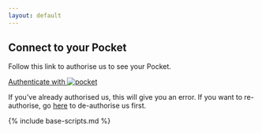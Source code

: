 ```yaml
---
layout: default
---
```


## Connect to your Pocket

Follow this link to authorise us to see your Pocket.

<div class="auth-with-pocket">
  <a href="" class="button disabled" id="pocket-auth-link">
    Authenticate with
    <img alt="pocket" src="https://getpocket.com/i/v3/pocket_logo.png" />
  </a>
</div>

If you've already authorised us, this will give you an error. If you want to re-authorise, go <a href="https://getpocket.com/connected_applications">here</a> to de-authorise us first.

{% include base-scripts.md %}

<script src="js/pocket.js"></script>
